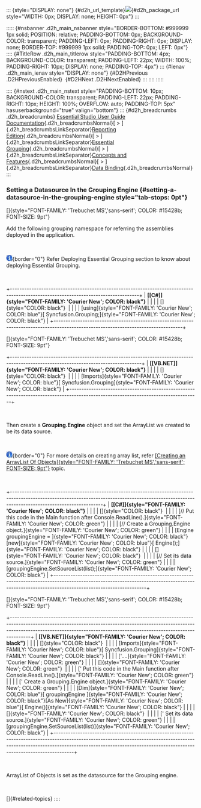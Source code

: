 ::: {style="DISPLAY: none"}
[](ms-xhelp:///?Id=d2h_url_template){#d2h_url_template}![](!package_url!){#d2h_package_url style="WIDTH: 0px; DISPLAY: none; HEIGHT: 0px"}
:::

::::: {#nsbanner .d2h_main_nsbanner style="BORDER-BOTTOM: #999999 1px solid; POSITION: relative; PADDING-BOTTOM: 0px; BACKGROUND-COLOR: transparent; PADDING-LEFT: 0px; PADDING-RIGHT: 0px; DISPLAY: none; BORDER-TOP: #999999 1px solid; PADDING-TOP: 0px; LEFT: 0px"}
:::: {#TitleRow .d2h_main_titlerow style="PADDING-BOTTOM: 4px; BACKGROUND-COLOR: transparent; PADDING-LEFT: 22px; WIDTH: 100%; PADDING-RIGHT: 10px; DISPLAY: none; PADDING-TOP: 4px"}
::: {#ienav .d2h_main_ienav style="DISPLAY: none"}
[](ms-xhelp:///?Id=9fdc01b6-b339-41bb-9c57-034f5364703f){#D2HPrevious .D2HPreviousEnabled}  [](ms-xhelp:///?Id=c8e599aa-b221-4f4b-808c-b31df30cec26){#D2HNext .D2HNextEnabled}
:::
::::
:::::

:::: {#nstext .d2h_main_nstext style="PADDING-BOTTOM: 10px; BACKGROUND-COLOR: transparent; PADDING-LEFT: 22px; PADDING-RIGHT: 10px; HEIGHT: 100%; OVERFLOW: auto; PADDING-TOP: 5px" hasuserbackground="true" valign="bottom"}
::: {#d2h_breadcrumbs .d2h_breadcrumbs}
[Essential Studio User Guide Documentation](ms-xhelp:///?Id=12457748-09e3-4d74-a240-8e049cedf030){.d2h_breadcrumbsNormal}[ \> ]{.d2h_breadcrumbsLinkSeparator}[Reporting Edition](ms-xhelp:///?Id=027aa5b6-6676-4f93-ad23-c20e8c45792e){.d2h_breadcrumbsNormal}[ \> ]{.d2h_breadcrumbsLinkSeparator}[Essential Grouping](ms-xhelp:///?Id=37faf36d-c8f0-4c7d-90e1-39deecb620a6){.d2h_breadcrumbsNormal}[ \> ]{.d2h_breadcrumbsLinkSeparator}[Concepts and Features](ms-xhelp:///?Id=c4c7c491-8a85-4ab1-829b-adb3b3ed1a4c){.d2h_breadcrumbsNormal}[ \> ]{.d2h_breadcrumbsLinkSeparator}[Data Binding](ms-xhelp:///?Id=2c3fe673-8356-4c6f-9ab8-e154932d0b07){.d2h_breadcrumbsNormal}
:::

### Setting a Datasource In the Grouping Engine {#setting-a-datasource-in-the-grouping-engine style="tab-stops: 0pt"}

[]{style="FONT-FAMILY: 'Trebuchet MS','sans-serif'; COLOR: #15428b; FONT-SIZE: 9pt"} 

Add the following grouping namespace for referring the assemblies deployed in the application.

 

![](ImagesExt/image25_15.jpg){border="0"} Refer Deploying Essential Grouping section to know about deploying Essential Grouping.

 

+-----------------------------------------------------------------------------------------------------------------------------------+
| **[\[C#\]]{style="FONT-FAMILY: 'Courier New'; COLOR: black"}**                                                                    |
|                                                                                                                                   |
| []{style="COLOR: black"}                                                                                                          |
|                                                                                                                                   |
| [using]{style="FONT-FAMILY: 'Courier New'; COLOR: blue"}[ Syncfusion.Grouping;]{style="FONT-FAMILY: 'Courier New'; COLOR: black"} |
+-----------------------------------------------------------------------------------------------------------------------------------+

[]{style="FONT-FAMILY: 'Trebuchet MS','sans-serif'; COLOR: #15428b; FONT-SIZE: 9pt"} 

+------------------------------------------------------------------------------------------------------------------------------------+
| **[\[VB.NET\]]{style="FONT-FAMILY: 'Courier New'; COLOR: black"}**                                                                 |
|                                                                                                                                    |
| []{style="COLOR: black"}                                                                                                           |
|                                                                                                                                    |
| [Imports]{style="FONT-FAMILY: 'Courier New'; COLOR: blue"}[ Syncfusion.Grouping]{style="FONT-FAMILY: 'Courier New'; COLOR: black"} |
+------------------------------------------------------------------------------------------------------------------------------------+

 

Then create a **Grouping.Engine** object and set the ArrayList we created to be its data source.

 

![](ImagesExt/image25_16.jpg){border="0"} For more details on creating array list, refer [[Creating an ArrayList Of Objects]{style="FONT-FAMILY: 'Trebuchet MS','sans-serif'; FONT-SIZE: 9pt"}](ms-xhelp:///?Id=9fdc01b6-b339-41bb-9c57-034f5364703f) topic.

 

+--------------------------------------------------------------------------------------------------------------------------------------------------------------------------------------------------+
| **[\[C#\]]{style="FONT-FAMILY: 'Courier New'; COLOR: black"}**                                                                                                                                   |
|                                                                                                                                                                                                  |
| []{style="COLOR: black"}                                                                                                                                                                         |
|                                                                                                                                                                                                  |
| [// Put this code in the Main function after Console.ReadLine().]{style="FONT-FAMILY: 'Courier New'; COLOR: green"}                                                                              |
|                                                                                                                                                                                                  |
| [// Create a Grouping.Engine object.]{style="FONT-FAMILY: 'Courier New'; COLOR: green"}                                                                                                          |
|                                                                                                                                                                                                  |
| [Engine groupingEngine = ]{style="FONT-FAMILY: 'Courier New'; COLOR: black"}[new]{style="FONT-FAMILY: 'Courier New'; COLOR: blue"}[ Engine();]{style="FONT-FAMILY: 'Courier New'; COLOR: black"} |
|                                                                                                                                                                                                  |
| []{style="FONT-FAMILY: 'Courier New'; COLOR: black"}                                                                                                                                             |
|                                                                                                                                                                                                  |
| [// Set its data source.]{style="FONT-FAMILY: 'Courier New'; COLOR: green"}                                                                                                                      |
|                                                                                                                                                                                                  |
| [groupingEngine.SetSourceList(list);]{style="FONT-FAMILY: 'Courier New'; COLOR: black"}                                                                                                          |
+--------------------------------------------------------------------------------------------------------------------------------------------------------------------------------------------------+

[]{style="FONT-FAMILY: 'Trebuchet MS','sans-serif'; COLOR: #15428b; FONT-SIZE: 9pt"} 

+--------------------------------------------------------------------------------------------------------------------------------------------------------------------------------------------------------------------------------------------------+
| **[\[VB.NET\]]{style="FONT-FAMILY: 'Courier New'; COLOR: black"}**                                                                                                                                                                               |
|                                                                                                                                                                                                                                                  |
| []{style="COLOR: black"}                                                                                                                                                                                                                         |
|                                                                                                                                                                                                                                                  |
| [Imports]{style="FONT-FAMILY: 'Courier New'; COLOR: blue"}[ Syncfusion.Grouping]{style="FONT-FAMILY: 'Courier New'; COLOR: black"}                                                                                                               |
|                                                                                                                                                                                                                                                  |
| [\'\....]{style="FONT-FAMILY: 'Courier New'; COLOR: green"}                                                                                                                                                                                      |
|                                                                                                                                                                                                                                                  |
| []{style="FONT-FAMILY: 'Courier New'; COLOR: green"}                                                                                                                                                                                             |
|                                                                                                                                                                                                                                                  |
| [\' Put this code in the Main function after Console.ReadLine().]{style="FONT-FAMILY: 'Courier New'; COLOR: green"}                                                                                                                              |
|                                                                                                                                                                                                                                                  |
| [\' Create a Grouping.Engine object.]{style="FONT-FAMILY: 'Courier New'; COLOR: green"}                                                                                                                                                          |
|                                                                                                                                                                                                                                                  |
| [Dim]{style="FONT-FAMILY: 'Courier New'; COLOR: blue"}[ groupingEngine ]{style="FONT-FAMILY: 'Courier New'; COLOR: black"}[As New]{style="FONT-FAMILY: 'Courier New'; COLOR: blue"}[ Engine()]{style="FONT-FAMILY: 'Courier New'; COLOR: black"} |
|                                                                                                                                                                                                                                                  |
| []{style="FONT-FAMILY: 'Courier New'; COLOR: black"}                                                                                                                                                                                             |
|                                                                                                                                                                                                                                                  |
| [\' Set its data source.]{style="FONT-FAMILY: 'Courier New'; COLOR: green"}                                                                                                                                                                      |
|                                                                                                                                                                                                                                                  |
| [groupingEngine.SetSourceList(list)]{style="FONT-FAMILY: 'Courier New'; COLOR: black"}                                                                                                                                                           |
+--------------------------------------------------------------------------------------------------------------------------------------------------------------------------------------------------------------------------------------------------+

 

ArrayList of Objects is set as the datasource for the Grouping engine.

 

[]{#related-topics}
::::
